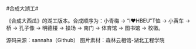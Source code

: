 #合成大湖工#

《合成大西瓜》的湖工版本。合成顺序为：小青梅 -> “I❤HBEU”T恤 -> 小黄车 -> 桥 -> 孔子像 -> 明德楼 -> 操场 -> 南门 -> 体育馆 -> 图书馆 -> 校徽。

源码来源：sannaha（Github）
图片素材：森林云相馆-湖北工程学院